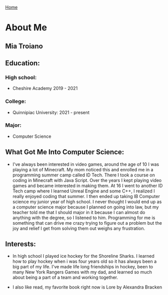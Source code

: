 [Home](./)
# About Me
## Mia Troiano

## Education:

### High school:
- Cheshire Academy 2019 - 2021

### College:
- Quinnipiac University: 2021 - present

### Major:
- Computer Science

## What Got Me Into Computer Science:
- I've always been interested in video games, around the age of 10 I was playing a lot of Minecraft. My mom noticed this and enrolled me in a programming summer camp called ID Tech. There I took a course on coding in Minecraft with Java Script. Over the years I kept playing video games and became interested in making them. At 16 I went to another ID Tech camp where I learned Unreal Engine and some C++, I realized I really enjoyed coding that summer. I then ended up taking IB Computer science my junior year of high school. I never thought I would end up as a computer science major because I planned on going into law, but my teacher told me that I should major in it because I can almost do anything with the degree, so I listened to him. Programming for me is something that can drive me crazy trying to figure out a problem but the joy and relief I get from solving them out weighs any frustration.

## Interests:
- In high school I played ice hockey for the Shoreline Sharks. I learned how to play hockey when i was four years old so it has always been a big part of my life. I've made life long friendships in hockey, been to many New York Rangers Games with my dad, and learned so much about being a part of a team and working together. 

- I also like read, my favorite book right now is Lore by Alexandra Bracken





